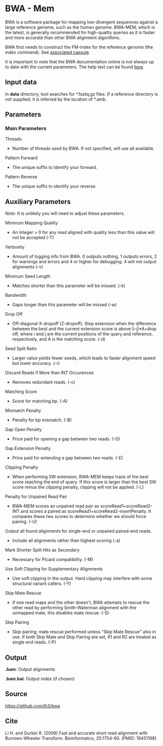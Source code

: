 # BWA - Mem

BWA is a software package for mapping low-divergent sequences against a large reference genome, such as the human genome. BWA-MEM, which is the latest, is generally recommended for high-quality queries as it is faster and more accurate than other BWA alignment algorithms. 

BWA first needs to construct the FM-index for the reference genome (the index command). See [associated capsule](https://apps.codeocean.com/capsule/9591214)

It is important to note that the BWA documentation online is not always up to date with the current parameters. The help text can be found [here](bwa_help_text.txt)

## Input data

In **data** directory, tool searches for *.fastq.gz files. If a reference directory is not supplied, it is inferred by the location of \*.amb. 

## Parameters 
### Main Parameters
Threads
- Number of threads used by BWA. If not specified, will use all available. 

Pattern Forward
- The unique suffix to identify your forward. 

Pattern Reverse
- The unique suffix to identify your reverse.

## Auxiliary Parameters
*Note:* It is unlikely you will need to adjust these parameters.  

Minimum Mapping Quality
- An integer > 0 for any read aligned with quality less than this value will not be accepted (-T)

Verbosity
- Amount of logging info from BWA. 0 outputs nothing, 1 outputs errors, 2 for warnings and errors and 4 or higher for debugging. 4 will not output alignments (-v)

Minimum Seed Length
- Matches shorter than this parameter will be missed. (-k)

Bandwidth 
- Gaps longer than this parameter will be missed (-w)

Drop Off 
- Off-diagonal X-dropoff (Z-dropoff). Stop extension when the difference between the best and the current extension score is above |i-j|*A+drop off, where i and j are the current positions of the query and reference, respectively, and A is the matching score. (-d)

Seed Split Ratio
- Larger value yields fewer seeds, which leads to faster alignment speed but lower accuracy. (-r)

Discard Reads if More than INT Occurences
- Removes redundant reads. (-c)

Matching Score 
- Score for matching bp. (-A)

Mismatch Penalty 
- Penalty for bp mismatch. (-B)

Gap Open Penalty
- Price paid for opening a gap between two reads. (-O)

Gap Extension Penalty 
- Price paid for extending a gap between two reads. (-E)

Clipping Penalty 
- When performing SW extension, BWA-MEM keeps track of the best score reaching the end of query. If this score is larger than the best SW score minus the clipping penalty, clipping will not be applied. (-L)

Penalty for Unpaired Read Pair 
- BWA-MEM scores an unpaired read pair as scoreRead1+scoreRead2-INT and scores a paired as scoreRead1+scoreRead2-insertPenalty. It compares these two scores to determine whether we should force pairing. (-U)


Output all found alignments for single-end or unpaired paired-end reads.
- Include all alignments rather than highest scoring (-a)

Mark Shorter Split Hits as Secondary
- Necessary for Picard compatibility. (-M)

Use Soft Clipping for Supplementary Alignments
- Use soft clipping in the output. Hard clipping may interfere with some structural variant callers. (-Y)

Skip Mate Rescue
- If one read maps and the other doesn't, BWA attempts to rescue the other read by performing Smith-Waterman alignment with the unmapped mate, this disables mate rescue. (-S)

Skip Pairing
- Skip pairing; mate rescue performed unless "Skip Mate Rescue" also in use. If both Skip Mate and Skip Pairing are set, R1 and R2 are treated as single end reads. (-P)

## Output

**.bam**: Output alignments

**.bam.bai**: Output index (if chosen)

## Source 

https://github.com/lh3/bwa

## Cite

Li H. and Durbin R. (2009) Fast and accurate short read alignment with Burrows-Wheeler Transform. Bioinformatics, 25:1754-60. [PMID: 19451168]
